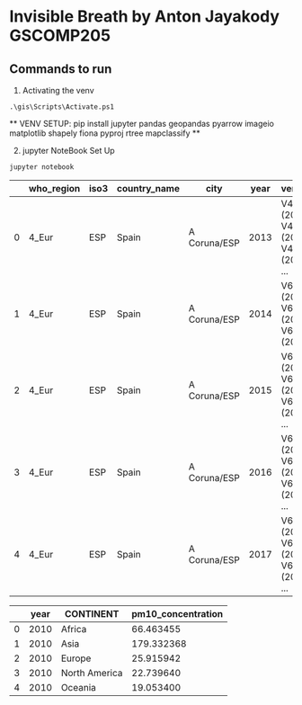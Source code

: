 # Invisible Breath by Anton Jayakody GSCOMP205

## Commands to run

1. Activating the venv

```
.\gis\Scripts\Activate.ps1
```

** VENV SETUP:
pip install jupyter pandas geopandas pyarrow imageio matplotlib shapely fiona pyproj rtree mapclassify
**

2. jupyter NoteBook Set Up

```
jupyter notebook
```

|     | who_region | iso3 | country_name | city         | year | version                                    | pm10_concentration | pm25_concentration | no2_concentration | pm10_tempcov | no2_tempcov | type_of_stations                 | reference | web_link | population | population_source          | latitude  | longitude | who_ms | geometry                  |
| --- | ---------- | ---- | ------------ | ------------ | ---- | ------------------------------------------ | ------------------ | ------------------ | ----------------- | ------------ | ----------- | -------------------------------- | --------- | -------- | ---------- | -------------------------- | --------- | --------- | ------ | ------------------------- |
| 0   | 4_Eur      | ESP  | Spain        | A Coruna/ESP | 2013 | V4.0 (2018), V4.0 (2018), V4.0 (2018), ... | 23.238             | 11.491             | 28.841            | 87.0         | 93.0        | Urban, Urban, Suburban           | NaN       | NaN      | 246146.0   | manual, manual, manual,... | 43.3679   | -8.418571 | 1.0    | POINT (-8.41857 43.3679)  |
| 1   | 4_Eur      | ESP  | Spain        | A Coruna/ESP | 2014 | V6.0 (2023), V6.0 (2023), V6.0 (2023)      | 27.476             | 15.878             | 19.575            | 96.0         | 95.0        | Urban, Urban, Suburban           | NaN       | NaN      | 247604.0   | NaN                        | 43.368033 | -8.418233 | 1.0    | POINT (-8.41823 43.36803) |
| 2   | 4_Eur      | ESP  | Spain        | A Coruna/ESP | 2015 | V6.0 (2023), V6.0 (2023), V6.0 (2023), ... | 25.515             | 14.004             | 22.731            | 98.0         | 98.0        | Urban, Urban, Suburban, Suburban | NaN       | NaN      | 247604.0   | NaN                        | 43.370375 | -8.4229   | 1.0    | POINT (-8.4229 43.37038)  |
| 3   | 4_Eur      | ESP  | Spain        | A Coruna/ESP | 2016 | V6.0 (2023), V6.0 (2023), V6.0 (2023), ... | 23.057             | 13.160             | 20.204            | 98.0         | 98.0        | Urban, Urban, Suburban, Suburban | NaN       | NaN      | 247604.0   | NaN                        | 43.370375 | -8.4229   | 1.0    | POINT (-8.4229 43.37038)  |
| 4   | 4_Eur      | ESP  | Spain        | A Coruna/ESP | 2017 | V6.0 (2023), V6.0 (2023), V6.0 (2023), ... | 26.849             | 14.114             | 21.543            | 97.0         | 98.0        | Urban, Urban, Suburban, Suburban | NaN       | NaN      | 247604.0   | NaN                        | 43.370375 | -8.4229   | 1.0    | POINT (-8.4229 43.37038)  |

|     | year | CONTINENT     | pm10_concentration |
| --- | ---- | ------------- | ------------------ |
| 0   | 2010 | Africa        | 66.463455          |
| 1   | 2010 | Asia          | 179.332368         |
| 2   | 2010 | Europe        | 25.915942          |
| 3   | 2010 | North America | 22.739640          |
| 4   | 2010 | Oceania       | 19.053400          |
